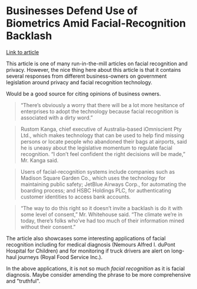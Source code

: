 # Businesses Defend Use of Biometrics Amid Facial-Recognition Backlash

[Link to article](https://www.wsj.com/articles/businesses-defend-use-of-biometrics-amid-facial-recognition-backlash-11558603800?mod=djemAIPro)

This article is one of many run-in-the-mill articles on facial recognition and privacy. However, the nice thing here about this article is that it contains several responses from different business-owners on government legislation around privacy and facial recognition technology.

Would be a good source for citing opinions of business owners.

> “There’s obviously a worry that there will be a lot more hesitance of enterprises to adopt the technology because facial recognition is associated with a dirty word.”

> Rustom Kanga, chief executive of Australia-based iOmniscient Pty Ltd., which makes technology that can be used to help find missing persons or locate people who abandoned their bags at airports, said he is uneasy about the legislative momentum to regulate facial recognition. “I don’t feel confident the right decisions will be made,” Mr. Kanga said.

> Users of facial-recognition systems include companies such as Madison Square Garden Co., which uses the technology for maintaining public safety; JetBlue Airways Corp., for automating the boarding process; and HSBC Holdings PLC, for authenticating customer identities to access bank accounts.

> “The way to do this right so it doesn’t invite a backlash is do it with some level of consent,” Mr. Whitehouse said. “The climate we’re in today, there’s folks who’ve had too much of their information mined without their consent.” 

The article also showcases some interesting applications of facial recognition including for medical diagnosis (Nemours Alfred I. duPont Hospital for Children) and for monitoring if truck drivers are alert on long-haul journeys (Royal Food Service Inc.). 

In the above applications, it is not so much *facial recognition* as it is facial diagnosis. Maybe consider amending the phrase to be more comprehensive and "truthful".
